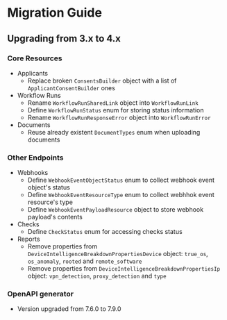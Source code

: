 # Migration Guide

## Upgrading from 3.x to 4.x

### Core Resources

- Applicants
  - Replace broken `ConsentsBuilder` object with a list of `ApplicantConsentBuilder` ones
- Workflow Runs
  - Rename `WorkflowRunSharedLink` object into `WorkflowRunLink`
  - Define `WorkflowRunStatus` enum for storing status information
  - Rename `WorkflowRunResponseError` object into `WorkflowRunError`
- Documents
  - Reuse already existent `DocumentTypes` enum when uploading documents

### Other Endpoints

- Webhooks
  - Define `WebhookEventObjectStatus` enum to collect webhook event object's status
  - Define `WebhookEventResourceType` enum to collect webhhok event resource's type
  - Define `WebhookEventPayloadResource` object to store webhook payload's contents
- Checks
  - Define `CheckStatus` enum for accessing checks status
- Reports
  - Remove properties from `DeviceIntelligenceBreakdownPropertiesDevice` object: `true_os`, `os_anomaly`, `rooted` and `remote_software`
  - Remove properties from `DeviceIntelligenceBreakdownPropertiesIp` object: `vpn_detection`, `proxy_detection` and `type`

### OpenAPI generator

- Version upgraded from 7.6.0 to 7.9.0
